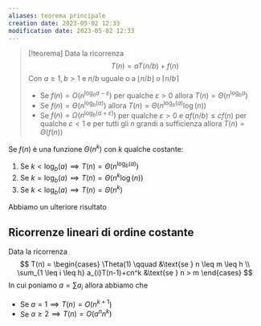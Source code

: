 ```yaml
---
aliases: teorema principale
creation date: 2023-05-02 12:33
modification date: 2023-05-02 12:33
---
```


> [!teorema]
> Data la ricorrenza
> $$T(n) = aT(n / b) + f(n)$$
> Con $a \geq 1, b > 1$ e $n/b$ uguale o a $\lfloor n / b \rfloor$ o $\lceil n / b \rceil$
> - Se $f(n) = O(n^{\log_{b} a - \varepsilon})$ per qualche $\varepsilon > 0$ allora $T(n) = \Theta(n^{\log_{b}a})$
> - Se $f(n)= \Theta(n^{\log_{b}(a)})$ allora $T(n) = \Theta(n^{\log_{b}(a)} \log(n))$
> - Se $f(n) = \Omega(n^{\log_{b}(a + \varepsilon)})$ per qualche $\varepsilon > 0$ e $af(n / b) \leq cf(n)$ per qualche $c < 1$ e per tutti gli $n$ grandi a sufficienza allora $T(n) = \Theta(f(n))$

 Se $f(n)$ è una funzione $\Theta(n^k)$ con $k$ qualche costante:
 1. Se $k < \log_{b}(a) \implies T(n)=\Theta(n^{\log_{b}(a)})$
 2. Se $k = \log_{b}(a) \implies T(n) = \Theta(n^k \log(n))$
 3. Se $k < \log_{b}(a) \implies T(n) = \Theta(n^k)$

Abbiamo un ulteriore risultato

## Ricorrenze lineari di ordine costante
Data la ricorrenza
$$ T(n) = \begin{cases}
\Theta(1) \qquad &\text{se } n \leq m \leq h \\
\sum_{1 \leq i \leq h} a_{i}T(n-1)+cn^k &\text{se } n > m
\end{cases} $$
In cui poniamo $a= \sum a_{i}$
allora abbiamo che
- Se $a = 1 \implies T(n)= O(n ^{k + 1})$
- Se $a \geq 2 \implies T(n) = O(a^nn^k)$
